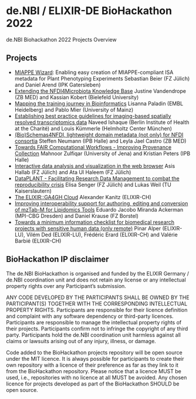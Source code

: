# de.NBI / ELIXIR-DE BioHackathon 2022
de.NBI Biohackathon 2022 Projects Overview

## Projects

- [MIAPPE Wizard](projects/miappe_wizard): Enabling easy creation of MIAPPE-compliant ISA metadata for Plant Phenotyping Experiments 	Sebastian Beier (FZ Jülich) and Daniel Arend (IPK Gatersleben)
- [Extending the NFDI4Microbiota Knowledge Base](projects/nfdimicrobiota_kb) 	Justine Vandendrope (ZB MED) and Kassian Kobert (Bielefeld University)
- [Mapping the training journey in Bioinformatics](projects/training) 	Lisanna Paladin (EMBL Heidelberg) and Pablo Mier (University of Mainz)
- [Establishing best practice guidelines for imaging-based spatially resolved transcriptomics data](projects/bp_imaging_transcriptomics) 	Naveed Ishaque (Berlin Institute of Health at the Charité) and Louis Kümmerle (Helmholtz Center München)
- [(Bio)Schemas4NFDI, lightweight domain metadata (not only) for NFDI consortia](projects/bioschemas4nfdi) 	Steffen Neumann (IPB Halle) and Leyla Jael Castro (ZB MED)
- [Towards FAIR Computational Workflows - Improving Provenance Collection](projects/fair_workflows) 	Mahnoor Zulfiqar (University of Jena) and Kristian Peters (IPB Halle)
- [Interactive data analysis and visualization in the web browser](projects/interactive_data_analyis_and_vis) 	Asis Hallab (FZ Jülich) and Ata Ul Haleem (FZ Jülich)
- [DataPLANT - Facilitating Research Data Management to combat the reproducibility crisis](projects/dataplant)	Elisa Senger (FZ Jülich) and Lukas Weil (TU Kaiserslautern)
- [The ELIXIR::GA4GH Cloud](projects/elixir_ga4gh_cloud) 	Alexander Kanitz (ELIXIR-CH)
- [Improving interoperability support for authoring, editing and conversion of mzTab-M for Lipidomics Tools](projects/mztabm) 	Eduardo Jacobo Miranda Ackerman (MPI-CBG Dresden) and Daniel Krause (FZ Borstel)
- [Towards a minimum information checklist for biomedical research projects with sensitive human data (only remote)](projects/mi_sensitive_human_data) 	Pinar Alper (ELIXIR-LU), Vilém Ded (ELIXIR-LU), Frédéric Erard (ELIXIR-CH) and Valérie Barbié (ELIXIR-CH)

## BioHackathon IP disclaimer

The de.NBI BioHackathon is organised and funded by the ELIXIR Germany / de.NBI coordination unit and does not retain any license or any intellectual property rights over any Participant’s submission.

ANY CODE DEVELOPED BY THE PARTICIPANTS SHALL BE OWNED BY THE PARTICIPANT(S) TOGETHER WITH THE CORRESPONDING INTELLECTUAL PROPERTY RIGHTS. Participants are responsible for their licence definition and complaint with any software dependency or third-party licences. Participants are responsible to manage the intellectual property rights of their projects. Participants confirm not to infringe the copyright of any third party. Participants hold the de.NBI coordination unit harmless against all claims or lawsuits arising out of any injury, illness, or damage.

Code added to the BioHackathon projects repository will be open source under the MIT licence. It is always possible for participants to create their own repository with a licence of their preference as far as they link to it from the BioHackathon repository. Please notice that a licence MUST be used, i.e., repositories with no licence at all MUST be avoided. Any chosen licence for projects developed as part of the BioHackathon SHOULD be open source.
